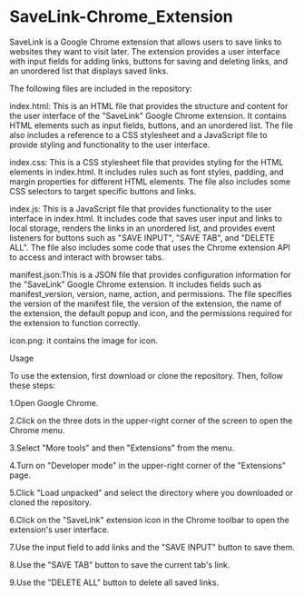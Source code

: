 # SaveLink-Chrome_Extension
SaveLink is a Google Chrome extension that allows users to save links to websites they want to visit later. The extension provides a user interface with input fields for adding links, buttons for saving and deleting links, and an unordered list that displays saved links.

The following files are included in the repository:

index.html: This is an HTML file that provides the structure and content for the user interface of the "SaveLink" Google Chrome extension. It contains HTML elements such as input fields, buttons, and an unordered list. The file also includes a reference to a CSS stylesheet and a JavaScript file to provide styling and functionality to the user interface.

index.css: This is a CSS stylesheet file that provides styling for the HTML elements in index.html. It includes rules such as font styles, padding, and margin properties for different HTML elements. The file also includes some CSS selectors to target specific buttons and links.

index.js: This is a JavaScript file that provides functionality to the user interface in index.html. It includes code that saves user input and links to local storage, renders the links in an unordered list, and provides event listeners for buttons such as "SAVE INPUT", "SAVE TAB", and "DELETE ALL". The file also includes some code that uses the Chrome extension API to access and interact with browser tabs.

manifest.json:This is a JSON file that provides configuration information for the "SaveLink" Google Chrome extension. It includes fields such as manifest_version, version, name, action, and permissions. The file specifies the version of the manifest file, the version of the extension, the name of the extension, the default popup and icon, and the permissions required for the extension to function correctly.

icon.png: it contains the image for icon.

Usage

To use the extension, first download or clone the repository. Then, follow these steps:

1.Open Google Chrome.

2.Click on the three dots in the upper-right corner of the screen to open the Chrome menu.

3.Select "More tools" and then "Extensions" from the menu.

4.Turn on "Developer mode" in the upper-right corner of the "Extensions" page.

5.Click "Load unpacked" and select the directory where you downloaded or cloned the repository.

6.Click on the "SaveLink" extension icon in the Chrome toolbar to open the extension's user interface.

7.Use the input field to add links and the "SAVE INPUT" button to save them.

8.Use the "SAVE TAB" button to save the current tab's link.

9.Use the "DELETE ALL" button to delete all saved links.
